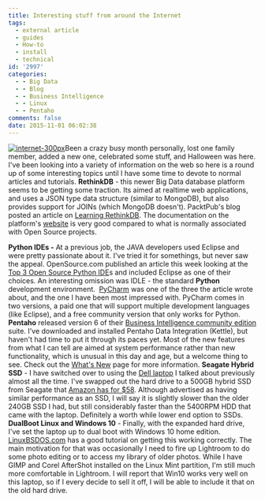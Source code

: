 ```yaml
---
title: Interesting stuff from around the Internet
tags:
  - external article
  - guides
  - How-to
  - install
  - technical
id: '2997'
categories:
  - - Big Data
  - - Blog
  - - Business Intelligence
  - - Linux
  - - Pentaho
comments: false
date: 2015-11-01 06:02:38
---
```


[![internet-300px](http://edpflager.com/wp-content/uploads/2015/11/internet-300px.png)](http://edpflager.com/wp-content/uploads/2015/11/internet-300px.png)Been a crazy busy month personally, lost one family member, added a new one, celebrated some stuff, and Halloween was here. I've been looking into a variety of information on the web so here is a round up of some interesting topics until I have some time to devote to normal articles and tutorials. **RethinkDB** - this newer Big Data database platform seems to be getting some traction. Its aimed at realtime web applications, and uses a JSON type data structure (similar to MongoDB), but also provides support for JOINs (which MongoDB doesn't). PacktPub's blog posted an article on [Learning RethinkDB](https://www.packtpub.com/books/content/learning-rethinkdb?utm_source=Sentori&utm_medium=Email&utm_campaign=Data+Dispatch+-+End+October+15). The documentation on the platform's [website](http://rethinkdb.com/) is very good compared to what is normally associated with Open Source projects.
<!-- more -->
**Python IDEs -** At a previous job, the JAVA developers used Eclipse and were pretty passionate about it. I've tried it for somethings, but never saw the appeal. OpenSource.com published an article this week looking at the [Top 3 Open Source Python IDE](http://opensource.com/business/15/10/top-open-source-python-ides)s and included Eclipse as one of their choices. An interesting omission was IDLE - the standard **Python** development environment.  [PyCharm](https://www.jetbrains.com/pycharm/) was one of the three the article wrote about, and the one I have been most impressed with. PyCharm comes in two versions, a paid one that will support multiple development languages (like Eclipse), and a free community version that only works for Python. **Pentaho** released version 6 of their [Business Intelligence community edition](http://sourceforge.net/projects/pentaho/files/Data%20Integration/6.0/) suite. I've downloaded and installed Pentaho Data Integration (Kettle), but haven't had time to put it through its paces yet. Most of the new features from what I can tell are aimed at system performance rather than new functionality, which is unusual in this day and age, but a welcome thing to see. Check out the [What's New](http://community.pentaho.com/projects/data-integration/) page for more information. **Seagate Hybrid SSD** - I have switched over to using the [Dell laptop](http://edpflager.com/?p=2883) I talked about previously almost all the time. I've swapped out the hard drive to a 500GB hybrid SSD from Seagate that [Amazon has for $58](http://www.amazon.com/gp/product/B00B99JU5M?psc=1&redirect=true&ref_=oh_aui_detailpage_o00_s00). Although advertised as having similar performance as an SSD, I will say it is slightly slower than the older 240GB SSD I had, but still considerably faster than the 5400RPM HDD that came with the laptop. Definitely a worth while lower end option to SSDs. **DualBoot Linux and Windows 10** - Finally, with the expanded hard drive, I've set the laptop up to dual boot with Windows 10 home edition. [LinuxBSDOS.com](http://linuxbsdos.com/2015/09/07/how-to-dual-boot-ubuntu-15-04-with-windows-10-on-a-single-hard-drive/) has a good tutorial on getting this working correctly. The main motivation for that was occasionally I need to fire up Lightroom to do some photo editing or to access my library of older photos. While I have GIMP and Corel AfterShot installed on the Linux Mint partition, I'm still much more comfortable in Lightroom. I will report that Win10 works very well on this laptop, so if I every decide to sell it off, I will be able to include it that on the old hard drive.
